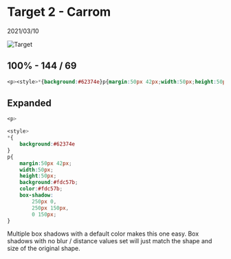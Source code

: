# Target 2 - Carrom

2021/03/10

![Target](https://cssbattle.dev/targets/2.png)

## 100% - 144 / 69

```css
<p><style>*{background:#62374e}p{margin:50px 42px;width:50px;height:50px;background:#fdc57b;color:#fdc57b;box-shadow:250px 0,250px 150px,0 150px
```

## Expanded

```css
<p>

<style>
*{
    background:#62374e
}
p{
    margin:50px 42px;
    width:50px;
    height:50px;
    background:#fdc57b;
    color:#fdc57b;
    box-shadow:
        250px 0,
        250px 150px,
        0 150px;
}
```

Multiple box shadows with a default color makes this one easy.
Box shadows with no blur / distance values set will just match the shape and size of the original shape.
